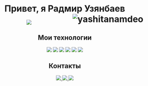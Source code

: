 <h1 align="center">
  <b>Привет, я Радмир Узянбаев</b>
      <img src="https://komarev.com/ghpvc/?username=uzyanbaev&label=Profile%20Views&color=0e75b6&style=flat" align='right' alt="yashitanamdeo" />
</h1>

<p align="center">
  <a href="https://github.com/DenverCoder1/readme-typing-svg">
    <img src="https://readme-typing-svg.herokuapp.com?lines=Frontend+Web+Developer&center=true&width=380&height=45&color=1E90FF">
  </a>
</p>

<h2 align="center">
  <b>Мои технологии</b>
</h2>

<p align="center">
  <img src="https://img.shields.io/badge/HTML5-FF5733?style=for-the-badge">
  <img src="https://img.shields.io/badge/CSS3-2962FF?style=for-the-badge">
  <img src="https://img.shields.io/badge/SCSS-CC6699?style=for-the-badge">
  <img src="https://img.shields.io/badge/JavaScript-F0DB4F?style=for-the-badge">
  <img src="https://img.shields.io/badge/Gulp-CF4647?style=for-the-badge">
  <img src="https://img.shields.io/badge/Git-F05032?style=for-the-badge">
</p>

<h2 align="center">
  <b>Контакты</b>
</h2>

<p align="center">
  <a href="mailto:uzyanbaevradmir@gmail.com">
    <img src="https://img.shields.io/badge/Email-0099CC?style=for-the-badge&logo=mail.ru&logoColor=white">
  </a>
  <a href="https://vk.com/uzyanbaev">
    <img src="https://img.shields.io/badge/VKontakte-4A76A8?style=for-the-badge&logo=vk&logoColor=white">
  </a>
  <a href="linkedin.com/in/uzyanbaev">
    <img src="https://img.shields.io/badge/LinkedIn-0A66C2?style=for-the-badge&logo=linkedin&logoColor=white">
  </a>
</p>

